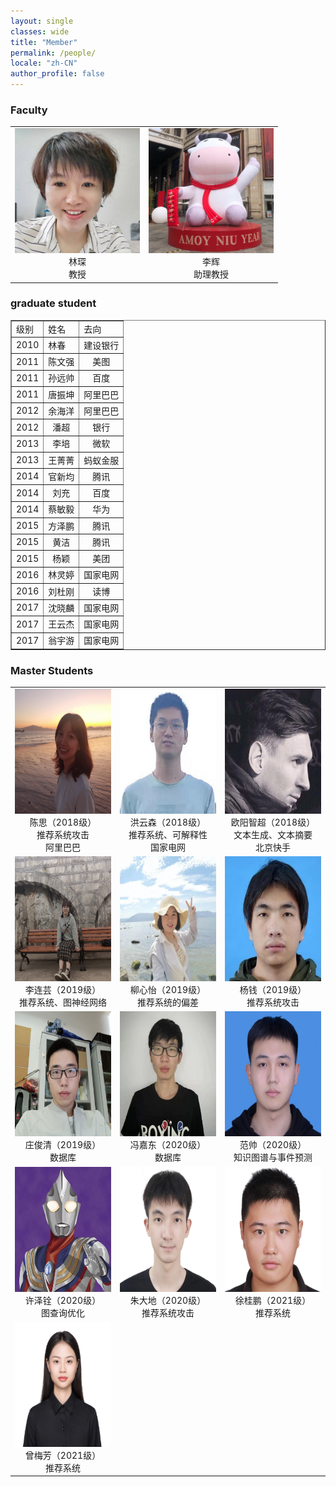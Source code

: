 ```yaml
---
layout: single
classes: wide
title: "Member"
permalink: /people/
locale: "zh-CN"
author_profile: false
---
```


<table>
    <h3>
        Faculty
    </h3>
    <tr>
        <td><center><img src="/image/linchen.jpg" width = "200" height = "200"><br>林琛<br>教授</center></td>
        <td><center><img src="/image/lihui.jpg" width = "200" height = "200"><br>李辉<br>助理教授</center></td>
    </tr>
</table>
<table border="1" width="600">
    <h3>graduate student</h3>
    <tr>
        <td>级别</td>
        <td>姓名</td>
        <td>去向</td>
    </tr>
    <tr>
        <td>2010</td>
        <td>林春</td>
        <td>建设银行</td>
    </tr>
    <tr>
        <td align="center">2011</td>
        <td align="center">陈文强</td>
        <td align="center">美图</td>
    </tr>
    <tr>
        <td align="center">2011</td>
        <td align="center">孙远帅</td>
        <td align="center">百度</td>
    </tr>
    <tr>
        <td align="center">2011</td>
        <td align="center">唐振坤</td>
        <td align="center">阿里巴巴</td>
    </tr>
    <tr>
        <td align="center">2012</td>
        <td align="center">余海洋</td>
        <td align="center">阿里巴巴</td>
    </tr>
    <tr>
        <td align="center">2012</td>
        <td align="center">潘超</td>
        <td align="center">银行</td>
    </tr>
    <tr>
        <td align="center">2013</td>
        <td align="center">李培</td>
        <td align="center">微软</td>
    </tr>
    <tr>
        <td align="center">2013</td>
        <td align="center">王菁菁</td>
        <td align="center">蚂蚁金服</td>
    </tr>
    <tr>
        <td align="center">2014</td>
        <td align="center">官新均</td>
        <td align="center">腾讯</td>
    </tr>
    <tr>
        <td align="center">2014</td>
        <td align="center">刘充</td>
        <td align="center">百度</td>
    </tr>
    <tr>
        <td align="center">2014</td>
        <td align="center">蔡敏毅</td>
        <td align="center">华为</td>
    </tr>
    <tr>
        <td align="center">2015</td>
        <td align="center">方泽鹏</td>
        <td align="center">腾讯</td>
    </tr>
    <tr>
        <td align="center">2015</td>
        <td align="center">黄洁</td>
        <td align="center">腾讯</td>
    </tr>
    <tr>
        <td align="center">2015</td>
        <td align="center">杨颖</td>
        <td align="center">美团</td>
    </tr>
    <tr>
        <td align="center">2016</td>
        <td align="center">林灵婷</td>
        <td align="center">国家电网</td>
    </tr>
    <tr>
        <td align="center">2016</td>
        <td align="center">刘杜刚</td>
        <td align="center">读博</td>
    </tr>
    <tr>
        <td align="center">2017</td>
        <td align="center">沈晓麟</td>
        <td align="center">国家电网</td>
    </tr>
    <tr>
        <td align="center">2017</td>
        <td align="center">王云杰</td>
        <td align="center">国家电网</td>
    </tr>
    <tr>
        <td align="center">2017</td>
        <td align="center">翁宇游</td>
        <td align="center">国家电网</td>
    </tr>
</table>
<table>
    <h3>
        Master Students
    </h3>
    <tr>
        <td width="250"><center><img src="/image/chensi.jpg" width = "200" height = "200"><br>陈思（2018级）<br>推荐系统攻击<br>阿里巴巴</center></td>
        <td width="250"><center><img src="/image/hongyunsen.jpg" width = "200" height = "200"><br>洪云森（2018级）<br>推荐系统、可解释性<br>国家电网</center></td>
        <td width="250"><center><img src="/image/ouyangzhichao.jpg" width = "200" height = "200"><br>欧阳智超（2018级）<br>文本生成、文本摘要<br>北京快手</center></td>
    </tr>
    <tr>
        <td><center><img src="/image/lilianyun.jpg" width = "200" height = "200"><br>李连芸（2019级）<br>推荐系统、图神经网络</center></td>
        <td><center><img src="/image/liuxinyi.jpg" width = "200" height = "200"><br>柳心怡（2019级）<br>推荐系统的偏差</center></td>
        <td><center><img src="/image/yangqian.jpg" width = "200" height = "200"><br>杨钱（2019级）<br>推荐系统攻击</center></td>
    </tr>
    <tr>
        <td><center><img src="/image/zhuangjunqing.jpg" width = "200" height = "200"><br>庄俊清（2019级）<br>数据库</center></td>
        <td><center><img src="/image/fengjiadong.jpg" width = "200" height = "200"><br>冯嘉东（2020级）<br>数据库</center></td>
        <td><center><img src="/image/fanshuai.jpg" width = "200" height = "200"><br>范帅（2020级）<br>知识图谱与事件预测</center></td>  
    </tr>
    <tr>
        <td><center><img src="/image/xuzequan.jpg" width = "200" height = "200"><br>许泽铨（2020级）<br>图查询优化</center></td>
        <td><center><img src="/image/zhudadi.jpg" width = "200" height = "200"><br>朱大地（2020级）<br>推荐系统攻击</center></td>
        <td><center><img src="/image/xuguipeng.jpg" width = "200" height = "200"><br>徐桂鹏（2021级）<br>推荐系统</center></td>
    </tr>
    <tr>
        <td><center><img src="/image/zengmeifang.jpg" width = "200" height = "200"><br>曾梅芳（2021级）<br>推荐系统</center></td>
    </tr>
</table>

